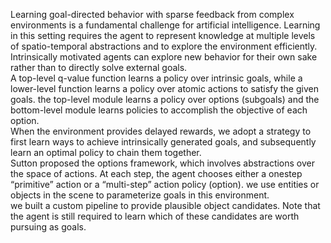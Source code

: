 Learning goal-directed behavior with sparse feedback from complex environments is a fundamental challenge for artificial intelligence. Learning in this setting requires the agent to represent knowledge at multiple levels of spatio-temporal abstractions and to explore the environment efficiently. Intrinsically motivated agents can explore new behavior for their own sake rather than to directly solve external goals.\
A top-level q-value function learns a policy over intrinsic goals, while a lower-level function learns a policy over atomic actions to satisfy the given goals. the top-level module learns a policy over options (subgoals) and the bottom-level module learns policies to accomplish the objective of each option.\
When the environment provides delayed rewards, we adopt a strategy to first learn ways to achieve intrinsically generated goals, and subsequently learn an optimal policy to chain them together. \
Sutton proposed the options framework, which involves abstractions over the space of actions. At each step, the agent chooses either a onestep “primitive” action or a “multi-step” action policy (option). we use entities or objects in the scene to parameterize goals in this environment. \
we built a custom pipeline to provide plausible object candidates. Note that the agent is still required to learn which of these candidates are worth pursuing as goals.
